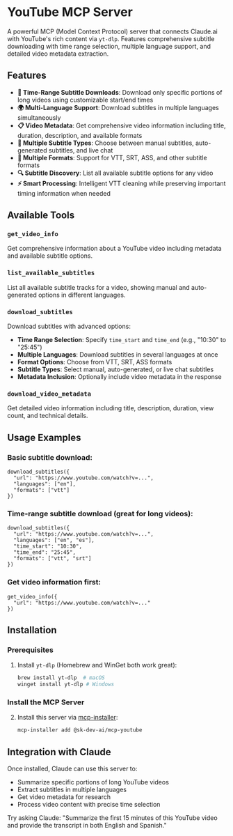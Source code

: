 # YouTube MCP Server

A powerful MCP (Model Context Protocol) server that connects Claude.ai with YouTube's rich content via `yt-dlp`. Features comprehensive subtitle downloading with time range selection, multiple language support, and detailed video metadata extraction.

## Features

- **🎯 Time-Range Subtitle Downloads**: Download only specific portions of long videos using customizable start/end times
- **🌍 Multi-Language Support**: Download subtitles in multiple languages simultaneously
- **📋 Video Metadata**: Get comprehensive video information including title, duration, description, and available formats
- **📝 Multiple Subtitle Types**: Choose between manual subtitles, auto-generated subtitles, and live chat
- **🎨 Multiple Formats**: Support for VTT, SRT, ASS, and other subtitle formats
- **🔍 Subtitle Discovery**: List all available subtitle options for any video
- **⚡ Smart Processing**: Intelligent VTT cleaning while preserving important timing information when needed

## Available Tools

### `get_video_info`
Get comprehensive information about a YouTube video including metadata and available subtitle options.

### `list_available_subtitles`
List all available subtitle tracks for a video, showing manual and auto-generated options in different languages.

### `download_subtitles`
Download subtitles with advanced options:
- **Time Range Selection**: Specify `time_start` and `time_end` (e.g., "10:30" to "25:45")
- **Multiple Languages**: Download subtitles in several languages at once
- **Format Options**: Choose from VTT, SRT, ASS formats
- **Subtitle Types**: Select manual, auto-generated, or live chat subtitles
- **Metadata Inclusion**: Optionally include video metadata in the response

### `download_video_metadata`
Get detailed video information including title, description, duration, view count, and technical details.

## Usage Examples

### Basic subtitle download:
```
download_subtitles({
  "url": "https://www.youtube.com/watch?v=...",
  "languages": ["en"],
  "formats": ["vtt"]
})
```

### Time-range subtitle download (great for long videos):
```
download_subtitles({
  "url": "https://www.youtube.com/watch?v=...",
  "languages": ["en", "es"],
  "time_start": "10:30",
  "time_end": "25:45",
  "formats": ["vtt", "srt"]
})
```

### Get video information first:
```
get_video_info({
  "url": "https://www.youtube.com/watch?v=..."
})
```

## Installation

### Prerequisites
1. Install `yt-dlp` (Homebrew and WinGet both work great):
   ```bash
   brew install yt-dlp  # macOS
   winget install yt-dlp # Windows
   ```

### Install the MCP Server
2. Install this server via [mcp-installer](https://github.com/SK-DEV-AI/mcp-installer):
   ```bash
   mcp-installer add @sk-dev-ai/mcp-youtube
   ```

## Integration with Claude

Once installed, Claude can use this server to:
- Summarize specific portions of long YouTube videos
- Extract subtitles in multiple languages
- Get video metadata for research
- Process video content with precise time selection

Try asking Claude: "Summarize the first 15 minutes of this YouTube video and provide the transcript in both English and Spanish."